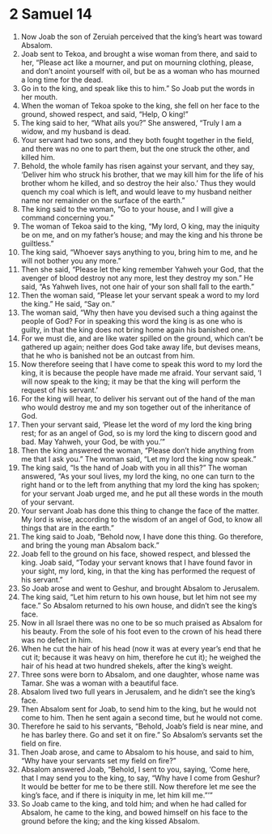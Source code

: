 ﻿
# 2 Samuel 14
1. Now Joab the son of Zeruiah perceived that the king’s heart was toward Absalom. 
2. Joab sent to Tekoa, and brought a wise woman from there, and said to her, “Please act like a mourner, and put on mourning clothing, please, and don’t anoint yourself with oil, but be as a woman who has mourned a long time for the dead. 
3. Go in to the king, and speak like this to him.” So Joab put the words in her mouth. 
4. When the woman of Tekoa spoke to the king, she fell on her face to the ground, showed respect, and said, “Help, O king!” 
5. The king said to her, “What ails you?” She answered, “Truly I am a widow, and my husband is dead. 
6. Your servant had two sons, and they both fought together in the field, and there was no one to part them, but the one struck the other, and killed him. 
7. Behold, the whole family has risen against your servant, and they say, ‘Deliver him who struck his brother, that we may kill him for the life of his brother whom he killed, and so destroy the heir also.’ Thus they would quench my coal which is left, and would leave to my husband neither name nor remainder on the surface of the earth.” 
8. The king said to the woman, “Go to your house, and I will give a command concerning you.” 
9. The woman of Tekoa said to the king, “My lord, O king, may the iniquity be on me, and on my father’s house; and may the king and his throne be guiltless.” 
10. The king said, “Whoever says anything to you, bring him to me, and he will not bother you any more.” 
11. Then she said, “Please let the king remember Yahweh your God, that the avenger of blood destroy not any more, lest they destroy my son.” He said, “As Yahweh lives, not one hair of your son shall fall to the earth.” 
12. Then the woman said, “Please let your servant speak a word to my lord the king.” He said, “Say on.” 
13. The woman said, “Why then have you devised such a thing against the people of God? For in speaking this word the king is as one who is guilty, in that the king does not bring home again his banished one. 
14. For we must die, and are like water spilled on the ground, which can’t be gathered up again; neither does God take away life, but devises means, that he who is banished not be an outcast from him. 
15. Now therefore seeing that I have come to speak this word to my lord the king, it is because the people have made me afraid. Your servant said, ‘I will now speak to the king; it may be that the king will perform the request of his servant.’ 
16. For the king will hear, to deliver his servant out of the hand of the man who would destroy me and my son together out of the inheritance of God. 
17. Then your servant said, ‘Please let the word of my lord the king bring rest; for as an angel of God, so is my lord the king to discern good and bad. May Yahweh, your God, be with you.’” 
18. Then the king answered the woman, “Please don’t hide anything from me that I ask you.” The woman said, “Let my lord the king now speak.” 
19. The king said, “Is the hand of Joab with you in all this?” The woman answered, “As your soul lives, my lord the king, no one can turn to the right hand or to the left from anything that my lord the king has spoken; for your servant Joab urged me, and he put all these words in the mouth of your servant. 
20. Your servant Joab has done this thing to change the face of the matter. My lord is wise, according to the wisdom of an angel of God, to know all things that are in the earth.” 
21. The king said to Joab, “Behold now, I have done this thing. Go therefore, and bring the young man Absalom back.” 
22. Joab fell to the ground on his face, showed respect, and blessed the king. Joab said, “Today your servant knows that I have found favor in your sight, my lord, king, in that the king has performed the request of his servant.” 
23. So Joab arose and went to Geshur, and brought Absalom to Jerusalem. 
24. The king said, “Let him return to his own house, but let him not see my face.” So Absalom returned to his own house, and didn’t see the king’s face. 
25. Now in all Israel there was no one to be so much praised as Absalom for his beauty. From the sole of his foot even to the crown of his head there was no defect in him. 
26. When he cut the hair of his head (now it was at every year’s end that he cut it; because it was heavy on him, therefore he cut it); he weighed the hair of his head at two hundred shekels, after the king’s weight. 
27. Three sons were born to Absalom, and one daughter, whose name was Tamar. She was a woman with a beautiful face. 
28. Absalom lived two full years in Jerusalem, and he didn’t see the king’s face. 
29. Then Absalom sent for Joab, to send him to the king, but he would not come to him. Then he sent again a second time, but he would not come. 
30. Therefore he said to his servants, “Behold, Joab’s field is near mine, and he has barley there. Go and set it on fire.” So Absalom’s servants set the field on fire. 
31. Then Joab arose, and came to Absalom to his house, and said to him, “Why have your servants set my field on fire?” 
32. Absalom answered Joab, “Behold, I sent to you, saying, ‘Come here, that I may send you to the king, to say, “Why have I come from Geshur? It would be better for me to be there still. Now therefore let me see the king’s face, and if there is iniquity in me, let him kill me.”’” 
33. So Joab came to the king, and told him; and when he had called for Absalom, he came to the king, and bowed himself on his face to the ground before the king; and the king kissed Absalom. 
